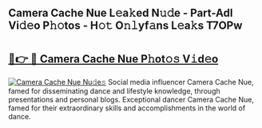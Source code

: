 ## Camera Cache Nue L𝚎a𝚔ed N𝚞𝚍e - Part-Adl Vi𝚍𝚎o P𝚑𝚘tos - H𝚘𝚝 O𝚗𝚕yf𝚊ns L𝚎a𝚔s T7OPw

# <h2><a href="http://kf6hme.oniu.top/?m=Camera+Cache+Nue">🔗👉 🔴 Camera Cache Nue P𝚑ot𝚘𝚜 V𝚒d𝚎o</a></h2>

[![Camera Cache Nue Nu𝚍e𝚜](https://i.imgur.com/0qMVB7G.gif)](http://kf6hme.oniu.top/?m=Camera+Cache+Nue)
Social media influencer Camera Cache Nue, famed for disseminating dance and lifestyle knowledge, through presentations and personal blogs. Exceptional dancer Camera Cache Nue, famed for their extraordinary skills and accomplishments in the world of dance.  
